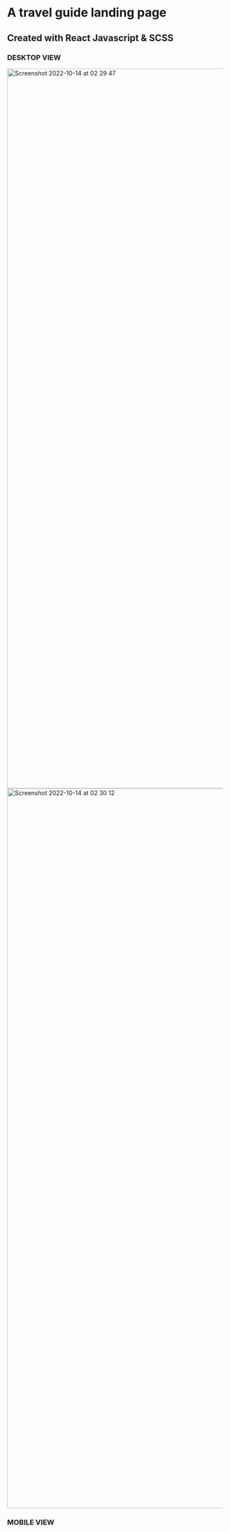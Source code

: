 # A travel guide landing page
## Created with React Javascript & SCSS
### DESKTOP VIEW
<img width="1680" alt="Screenshot 2022-10-14 at 02 29 47" src="https://user-images.githubusercontent.com/94241498/195742475-311f5203-7aa4-4d00-baaa-c50d9bd51fd0.png">
<img width="1680" alt="Screenshot 2022-10-14 at 02 30 12" src="https://user-images.githubusercontent.com/94241498/195742610-0ca9da9e-d51d-487f-b746-9a3776c85400.png">

### MOBILE VIEW

